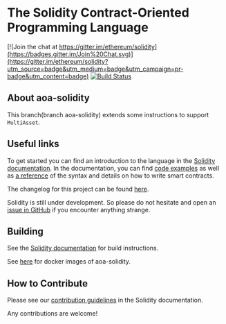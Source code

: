 # The Solidity Contract-Oriented Programming Language
[![Join the chat at https://gitter.im/ethereum/solidity](https://badges.gitter.im/Join%20Chat.svg)](https://gitter.im/ethereum/solidity?utm_source=badge&utm_medium=badge&utm_campaign=pr-badge&utm_content=badge) [![Build Status](https://travis-ci.org/ethereum/solidity.svg?branch=develop)](https://travis-ci.org/ethereum/solidity)

## About aoa-solidity
This branch(branch aoa-solidity) extends some instructions to support `MultiAsset`.

## Useful links
To get started you can find an introduction to the language in the [Solidity documentation](https://solidity.readthedocs.org). In the documentation, you can find [code examples](https://solidity.readthedocs.io/en/latest/solidity-by-example.html) as well as [a reference](https://solidity.readthedocs.io/en/latest/solidity-in-depth.html) of the syntax and details on how to write smart contracts.

The changelog for this project can be found [here](https://github.com/aoaio/solidity/blob/aoa-solidity/Changelog.md).

Solidity is still under development. So please do not hesitate and open an [issue in GitHub](https://github.com/aoaio/solidity/issues) if you encounter anything strange.

## Building
See the [Solidity documentation](https://solidity.readthedocs.io/en/latest/installing-solidity.html#building-from-source) for build instructions.

See [here](https://hub.docker.com/r/aoaio/solc) for docker images of aoa-solidity.

## How to Contribute
Please see our [contribution guidelines](https://solidity.readthedocs.io/en/latest/contributing.html) in the Solidity documentation.

Any contributions are welcome!
